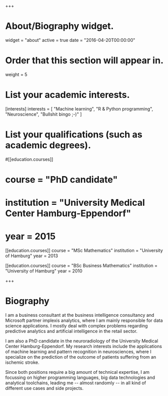 +++
# About/Biography widget.
widget = "about"
active = true
date = "2016-04-20T00:00:00"

# Order that this section will appear in.
weight = 5

# List your academic interests.
[interests]
  interests = [
    "Machine learning",
    "R & Python programming",
    "Neuroscience",
    "Bullshit bingo ;-)"
  ]

# List your qualifications (such as academic degrees).
#[[education.courses]]
#  course = "PhD candidate"
#  institution = "University Medical Center Hamburg-Eppendorf"
#  year = 2015

[[education.courses]]
  course = "MSc Mathematics"
  institution = "University of Hamburg"
  year = 2013

[[education.courses]]
  course = "BSc Business Mathematics"
  institution = "University of Hamburg"
  year = 2010
 
+++

# Biography

I am a business consultant at the business intelligence consultancy and Microsoft partner implexis analytics, where I am mainly responsible for data science applications. I mostly deal with complex problems regarding predictive analytics and artificial intelligence in the retail sector.

I am also a PhD candidate in the neuroradiology of the University Medical Center Hamburg-Eppendorf. My research interests include the applications of machine learning and pattern recognition in neurosciences, where I specialize on the prediction of the outcome of patients suffering from an ischemic stroke.

Since both positions require a big amount of technical expertise, I am focussing on higher programming languages, big data technologies and analytical toolchains, leading me -- almost randomly -- in all kind of different use cases and side projects.